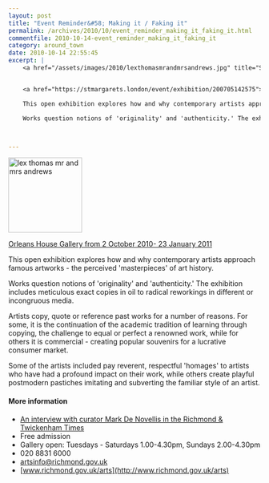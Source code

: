 ```yaml
---
layout: post
title: "Event Reminder&#58; Making it / Faking it"
permalink: /archives/2010/10/event_reminder_making_it_faking_it.html
commentfile: 2010-10-14-event_reminder_making_it_faking_it
category: around_town
date: 2010-10-14 22:55:45
excerpt: |
    <a href="/assets/images/2010/lexthomasmrandmrsandrews.jpg" title="See larger version of - lex thomas mr and mrs andrews"><img src="/assets/images/2010/lexthomasmrandmrsandrews_thumb.jpg" width="147" height="150" alt="lex thomas mr and mrs andrews" class=" right" /></a>


    <a href="https://stmargarets.london/event/exhibition/200705142575">Orleans House Gallery from 2 October 2010- 23 January 2011</a>

    This open exhibition explores how and why contemporary artists approach famous artworks - the perceived 'masterpieces' of art history.

    Works question notions of 'originality' and 'authenticity.' The exhibition includes meticulous exact copies in oil to radical reworkings in different or incongruous media.



---
```


<a href="/assets/images/2010/lexthomasmrandmrsandrews.jpg" title="See larger version of - lex thomas mr and mrs andrews"><img src="/assets/images/2010/lexthomasmrandmrsandrews_thumb.jpg" width="147" height="150" alt="lex thomas mr and mrs andrews" class=" right" /></a>

[Orleans House Gallery from 2 October 2010- 23 January 2011](/event/exhibition/200705142575)

This open exhibition explores how and why contemporary artists approach famous artworks - the perceived 'masterpieces' of art history.

Works question notions of 'originality' and 'authenticity.' The exhibition includes meticulous exact copies in oil to radical reworkings in different or incongruous media.

Artists copy, quote or reference past works for a number of reasons. For some, it is the continuation of the academic tradition of learning through copying, the challenge to equal or perfect a renowned work, while for others it is commercial - creating popular souvenirs for a lucrative consumer market.

Some of the artists included pay reverent, respectful 'homages' to artists who have had a profound impact on their work, while others create playful postmodern pastiches imitating and subverting the familiar style of an artist.

#### More information

-   [An interview with curator Mark De Novellis in the Richmond & Twickenham Times](http://www.richmondandtwickenhamtimes.co.uk/leisure/leisurehome/8416010.Faking_it_in_the_name_of_art/)
-   Free admission
-   Gallery open: Tuesdays - Saturdays 1.00-4.30pm, Sundays 2.00-4.30pm
-   020 8831 6000
-   <artsinfo@richmond.gov.uk>
-   [www.richmond.gov.uk/arts](http://www.richmond.gov.uk/arts)
